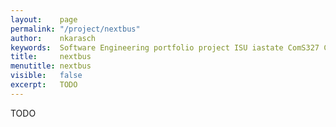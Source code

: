 ```yaml
---
layout:    page
permalink: "/project/nextbus"
author:    nkarasch
keywords:  Software Engineering portfolio project ISU iastate ComS327 C++ CyRide NextBus
title:     nextbus
menutitle: nextbus
visible:   false
excerpt:   TODO
--- 
```


TODO
